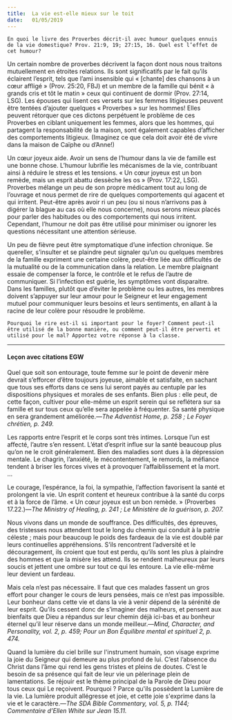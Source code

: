 ```yaml
---
title:  La vie est-elle mieux sur le toit
date:   01/05/2019
---
```


`En quoi le livre des Proverbes décrit-il avec humour quelques ennuis de la vie domestique? Prov. 21:9, 19; 27:15, 16. Quel est l’effet de cet humour?`

Un certain nombre de proverbes décrivent la façon dont nous nous traitons mutuellement en étroites relations. Ils sont significatifs par le fait qu’ils éclairent l’esprit, tels que l’ami insensible qui « [chante] des chansons à un cœur affligé » (Prov. 25:20, FBJ) et un membre de la famille qui bénit « à grands cris et tôt le matin » ceux qui continuent de dormir (Prov. 27:14, LSG). Les épouses qui lisent ces versets sur les femmes litigieuses peuvent être tentées d’ajouter quelques « Proverbes » sur les hommes! Elles peuvent rétorquer que ces dictons perpétuent le problème de ces Proverbes en ciblant uniquement les femmes, alors que les hommes, qui partagent la responsabilité de la maison, sont également capables d’afficher des comportements litigieux. (Imaginez ce que cela doit avoir été de vivre dans la maison de Caïphe ou d’Anne!)

Un cœur joyeux aide. Avoir un sens de l’humour dans la vie de famille est une bonne chose. L’humour lubrifie les mécanismes de la vie, contribuant ainsi à réduire le stress et les tensions. « Un cœur joyeux est un bon remède, mais un esprit abattu dessèche les os » (Prov. 17:22, LSG). Proverbes mélange un peu de son propre médicament tout au long de l’ouvrage et nous permet de rire de quelques comportements qui agacent et qui irritent. Peut-être après avoir ri un peu (ou si nous n’arrivons pas à digérer la blague au cas où elle nous concerne), nous serons mieux placés pour parler des habitudes ou des comportements qui nous irritent. Cependant, l’humour ne doit pas être utilisé pour minimiser ou ignorer les questions nécessitant une attention sérieuse.

Un peu de fièvre peut être symptomatique d’une infection chronique. Se quereller, s’insulter et se plaindre peut signaler qu’un ou quelques membres de la famille expriment une certaine colère, peut-être liée aux difficultés de la mutualité ou de la communication dans la relation. Le membre plaignant essaie de compenser la force, le contrôle et le refus de l’autre de communiquer. Si l’infection est guérie, les symptômes vont disparaitre. Dans les familles, plutôt que d’éviter le problème ou les autres, les membres doivent s’appuyer sur leur amour pour le Seigneur et leur engagement mutuel pour communiquer leurs besoins et leurs sentiments, en allant à la racine de leur colère pour résoudre le problème.

`Pourquoi le rire est-il si important pour le foyer? Comment peut-il être utilisé de la bonne manière, ou comment peut-il être perverti et utilisé pour le mal? Apportez votre réponse à la classe.`

---

#### Leçon avec citations EGW

Quel que soit son entourage, toute femme sur le point de devenir mère devrait s’efforcer d’être toujours joyeuse, aimable et satisfaite, en sachant que tous ses efforts dans ce sens lui seront payés au centuple par les dispositions physiques et morales de ses enfants. Bien plus : elle peut, de cette façon, cultiver pour elle-même un esprit serein qui se reflétera sur sa famille et sur tous ceux qu’elle sera appelée à fréquenter. Sa santé physique en sera grandement améliorée.—_The Adventist Home, p. 258 ; Le Foyer chrétien, p. 249._

Les rapports entre l’esprit et le corps sont très intimes. Lorsque l’un est affecté, l’autre s’en ressent. L’état d’esprit influe sur la santé beaucoup plus qu’on ne le croit généralement. Bien des maladies sont dues à la dépression mentale. Le chagrin, l’anxiété, le mécontentement, le remords, la méfiance tendent à briser les forces vives et à provoquer l’affaiblissement et la mort. …

Le courage, l’espérance, la foi, la sympathie, l’affection favorisent la santé et prolongent la vie. Un esprit content et heureux contribue à la santé du corps et à la force de l’âme. « Un cœur joyeux est un bon remède. » (Proverbes 17.22.)—_The Ministry of Healing, p. 241 ; Le Ministère de la guérison, p. 207._

Nous vivons dans un monde de souffrance. Des difficultés, des épreuves, des tristesses nous attendent tout le long du chemin qui conduit à la patrie céleste ; mais pour beaucoup le poids des fardeaux de la vie est doublé par leurs continuelles appréhensions. S’ils rencontrent l’adversité et le découragement, ils croient que tout est perdu, qu’ils sont les plus à plaindre des hommes et que la misère les attend. Ils se rendent malheureux par leurs soucis et jettent une ombre sur tout ce qui les entoure. La vie elle-même leur devient un fardeau.

Mais cela n’est pas nécessaire. Il faut que ces malades fassent un gros effort pour changer le cours de leurs pensées, mais ce n’est pas impossible. Leur bonheur dans cette vie et dans la vie à venir dépend de la sérénité de leur esprit. Qu’ils cessent donc de s’imaginer des malheurs, et pensent aux bienfaits que Dieu a répandus sur leur chemin déjà ici-bas et au bonheur éternel qu’il leur réserve dans un monde meilleur.—_Mind, Character, and Personality, vol. 2, p. 459; Pour un Bon Équilibre mental et spirituel 2, p. 474._

Quand la lumière du ciel brille sur l'instrument humain, son visage exprime la joie du Seigneur qui demeure au plus profond de lui. C’est l’absence du Christ dans l’âme qui rend les gens tristes et pleins de doutes. C’est le besoin de sa présence qui fait de leur vie un pèlerinage plein de lamentations. Se réjouir est le thème principal de la Parole de Dieu pour tous ceux qui Le reçoivent. Pourquoi ? Parce qu'ils possèdent la Lumière de la vie. La lumière produit allégresse et joie, et cette joie s'exprime dans la vie et le caractère.—_The SDA Bible Commentary, vol. 5, p. 1144; Commentaire d’Ellen White sur Jean 15.11._
